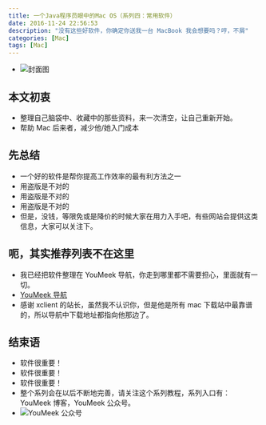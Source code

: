 ```yaml
---
title: 一个Java程序员眼中的Mac OS（系列四：常用软件）
date: 2016-11-24 22:56:53
description: "没有这些好软件，你确定你送我一台 MacBook 我会想要吗？哼，不屑"
categories: [Mac]
tags: [Mac]
---
```



<!-- more -->

- ![封面图](http://img.youmeek.com/2016/Mac-software.jpg)

## 本文初衷


- 整理自己脑袋中、收藏中的那些资料，来一次清空，让自己重新开始。
- 帮助 Mac 后来者，减少他/她入门成本

## 先总结

- 一个好的软件是帮你提高工作效率的最有利方法之一
- 用盗版是不对的
- 用盗版是不对的
- 用盗版是不对的
- 但是，没钱，等限免或是降价的时候大家在用力入手吧，有些网站会提供这类信息，大家可以关注下。

## 呃，其实推荐列表不在这里

- 我已经把软件整理在 YouMeek 导航，你走到哪里都不需要担心，里面就有一切。
- [YouMeek 导航](http://i.YouMeek.com)
- 感谢 xclient 的站长，虽然我不认识你，但是他是所有 mac 下载站中最靠谱的，所以导航中下载地址都指向他那边了。


## 结束语

- 软件很重要！
- 软件很重要！
- 软件很重要！
- 整个系列会在以后不断地完善，请关注这个系列教程，系列入口有：YouMeek 博客，YouMeek 公众号。
- ![YouMeek 公众号](http://img.youmeek.com/YouMeek-WX.jpg)
